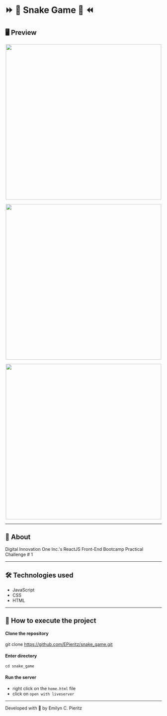 # :fast_forward: :snake: Snake Game :snake: :rewind:

## 🖥 Preview
<p align = "center">
  <img src = "https://scontent.fbnu2-1.fna.fbcdn.net/v/t1.0-9/117418819_1699567240197620_5480159582094259340_n.jpg?_nc_cat=102&_nc_sid=0debeb&_nc_eui2=AeGaAtllIqgDKAnSwE_XYJGVGvuxntMrhEYa-7Ge0yuERrI_VGGZoCxCeq5gWNY0VPwx2VtYIu1rQwT4ZLGNQRYq&_nc_ohc=k7GWDfArrBQAX98KWLM&_nc_ht=scontent.fbnu2-1.fna&oh=5c22273bd181a6809c42d7bec59e7a80&oe=5F57B3FD" width = "500">
</p>
<p align = "center">
  <img src = "https://scontent.fbnu2-1.fna.fbcdn.net/v/t1.0-9/117237899_1699567243530953_5660241378831014175_n.jpg?_nc_cat=108&_nc_sid=0debeb&_nc_eui2=AeHZKSLd4K743pzcxd8zeWfZWnoxsqLkJmZaejGyouQmZhXiTR1L5DSf61OUjVnZse2PKlB2kWgyk3xcELbJ_MG2&_nc_ohc=MnB3hwRDqpkAX-i11W3&_nc_ht=scontent.fbnu2-1.fna&oh=51cb70abf9eae811678a482070fa9821&oe=5F58F217" width = "500">
</p>
<p align = "center">
  <img src = "https://scontent.fbnu2-1.fna.fbcdn.net/v/t1.0-9/117791960_1699567273530950_1990442313873743727_n.jpg?_nc_cat=103&_nc_sid=0debeb&_nc_eui2=AeG14EKpb_5d053R0pe37BgObw7P1642LN1vDs_XrjYs3c5WfwK9JIJNBlZIX874K6AJCEB3yrXUA0kAu3Nw7AlL&_nc_ohc=BsvkFk6AHoEAX_EkwXt&_nc_ht=scontent.fbnu2-1.fna&oh=43a39452af94437f1b3e6177905ce922&oe=5F5A6DB8" width = "500">
</p>

---

## 📖 About
Digital Innovation One Inc.'s ReactJS Front-End Bootcamp Practical Challenge # 1

---

## 🛠 Technologies used
- JavaScript
- CSS
- HTML

---

## 🚀 How to execute the project
#### Clone the repository
git clone https://github.com/EPieritz/snake_game.git

#### Enter directory
`cd snake_game`

#### Run the server
- right click on the `home.html` file
- click on `open with liveserver`

---
Developed with 💙 by Emilyn C. Pieritz
